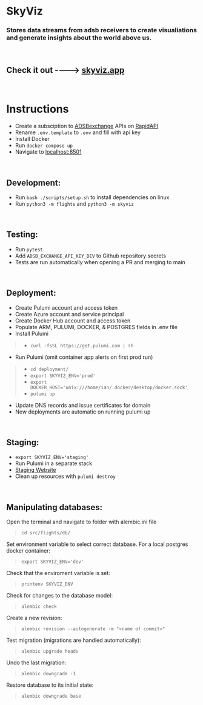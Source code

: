 # SkyViz

### Stores data streams from adsb receivers to create visualiations and generate insights about the world above us.

$~$

## Check it out ----> [skyviz.app](https://www.skyviz.app)

$~$

# Instructions
- Create a subsciption to [ADSBexchange](https://adsbexchange.com/) APIs on [RapidAPI](https://rapidapi.com)
- Rename `.env.template` to `.env` and fill with api key
- Install Docker
- Run `docker compose up`
- Navigate to [localhost:8501](localhost:8501)

$~$

## Development:
- Run `bash ./scripts/setup.sh` to install dependencies on linux
- Run `python3 -m flights` and `python3 -m skyviz`

$~$

## Testing:
- Run `pytest`
- Add `ADSB_EXCHANGE_API_KEY_DEV` to Github repository secrets
- Tests are run automatically when opening a PR and merging to main

$~$

## Deployment:
- Create Pulumi account and access token
- Create Azure account and service principal
- Create Docker Hub account and access token
- Populate ARM, PULUMI, DOCKER, & POSTGRES fields in .env file
- Install Pulumi 
>- `curl -fsSL https://get.pulumi.com | sh`

- Run Pulumi (omit container app alerts on first prod run)
>- `cd deployment/`
>- `export SKYVIZ_ENV='prod'`
>- `export DOCKER_HOST='unix:///home/ian/.docker/desktop/docker.sock'`
>- `pulumi up`

- Update DNS records and issue certificates for domain
- New deployments are automatic on running pulumi up

$~$

## Staging:
- `export SKYVIZ_ENV='staging'`
- Run Pulumi in a separate stack
- [Staging Website](skyviz-staging.azurewebsites.net)
- Clean up resources with `pulumi destroy`

$~$

## Manipulating databases:

Open the terminal and navigate to folder with alembic.ini file
> `cd src/flights/db/`

Set environment variable to select correct database. For a local postgres docker container:
> `export SKYVIZ_ENV='dev'`

Check that the enviroment variable is set:
> `printenv SKYVIZ_ENV`

Check for changes to the database model:
> `alembic check`

Create a new revision:
> `alembic revision --autogenerate -m "<name of commit>"`

Test migration (migrations are handled automatically):
> `alembic upgrade heads`

Undo the last migration:
> `alembic downgrade -1`

Restore database to its initial state:
> `alembic downgrade base`

